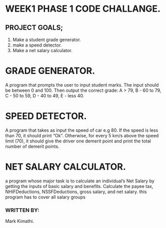 # WEEK1 PHASE 1 CODE CHALLANGE.

## PROJECT GOALS;
1. Make a student grade generator.
2. make a speed detector.
3. Make a net salary calculator.

# GRADE GENERATOR.
A program that prompts the user to input student marks. The input should be between 0 and 100. Then output the correct grade: 
A > 79, B - 60 to 79, C -  50 to 59, D - 40 to 49, E - less 40.

# SPEED DETECTOR.
 A program that takes as input the speed of car e.g 80. If the speed is less than 70, it should print 
 “Ok”. Otherwise, for every 5 km/s above the speed limit (70), it should give the driver one demerit point
  and print the total number of demerit points.

# NET SALARY CALCULATOR.
 a program whose major task is to calculate an individual’s Net Salary by getting the inputs of basic
  salary and benefits. Calculate the payee tax, NHIFDeductions, NSSFDeductions, gross salary, and net salary.
 this program has to cover all salary groups 
 
 ### WRITTEN BY:
Mark Kimathi.